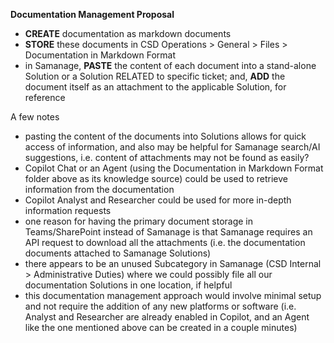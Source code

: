 **Documentation Management Proposal**



* **CREATE** documentation as markdown documents
* **STORE** these documents in CSD Operations > General > Files > Documentation in Markdown Format
* in Samanage, **PASTE** the content of each document into a stand-alone Solution or a Solution RELATED to specific ticket; and, **ADD** the document itself as an attachment to the applicable Solution, for reference



A few notes

* pasting the content of the documents into Solutions allows for quick access of information, and also may be helpful for Samanage search/AI suggestions, i.e. content of attachments may not be found as easily?
* Copilot Chat or an Agent (using the Documentation in Markdown Format folder above as its knowledge source) could be used to retrieve information from the documentation
* Copilot Analyst and Researcher could be used for more in-depth information requests 
* one reason for having the primary document storage in Teams/SharePoint instead of Samanage is that Samanage requires an API request to download all the attachments (i.e. the documentation documents attached to Samanage Solutions)
* there appears to be an unused Subcategory in Samanage (CSD Internal > Administrative Duties) where we could possibly file all our documentation Solutions in one location, if helpful
* this documentation management approach would involve minimal setup and not require the addition of any new platforms or software (i.e. Analyst and Researcher are already enabled in Copilot, and an Agent like the one mentioned above can be created in a couple minutes)
